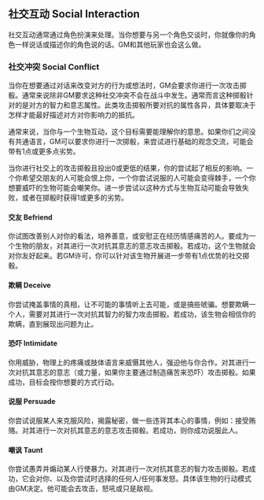 ## 社交互动 Social Interaction

社交互动通常通过角色扮演来处理。当你想要与另一个角色交谈时，你就像你的角色一样说话或描述你的角色说的话。GM和其他玩家也会这么做。

### 社交冲突 Social Conflict

当你在想要通过对话来改变对方的行为或想法时，GM会要求你进行一次攻击掷骰。通常来说除非GM要求这种社交冲突不会在战斗中发生。通常而言这种掷骰针对的是对方的智力和意志属性。此类攻击掷骰所要对抗的属性各异，具体要取决于怎样才能最好描述对方对你影响力的抵抗。

通常来说，当你与一个生物互动，这个目标需要能理解你的意思。如果你们之间没有共通语言，GM可以要求你进行一次掷骰，来尝试进行基础的观念交流，可能会带有1点或更多点劣势。

当你进行社交上的攻击掷骰且投出0或更低的结果，你的尝试起了相反的影响。一个你希望交朋友的人可能会恨上你，一个你尝试说服的人可能会变得棘手，一个你想要威吓的生物可能会嘲笑你。进一步尝试以这种方式与生物互动可能会导致失败，或者在掷骰时获得1或更多的劣势。

#### 交友 **Befriend**

你试图改善别人对你的看法，培养善意，或安慰正在经历情感痛苦的人。要成为一个生物的朋友，对其进行一次对抗其意志的意志攻击掷骰。若成功，这个生物就会对你友好起来。若GM许可，你可以针对该生物开展进一步带有1点优势的社交掷骰。

#### 欺瞒 **Deceive**

你尝试掩盖事情的真相，让不可能的事情听上去可能，或是搞些唬骗。想要欺瞒一个人，需要对其进行一次对抗其智力的智力攻击掷骰。若成功，该生物会相信你的欺瞒，直到展现出问题为止。

#### 恐吓 **Intimidate**

你用威胁，物理上的疼痛或肢体语言来威慑其他人，强迫他与你合作。对其进行一次对抗其意志的意志（或力量，如果你主要通过制造痛苦来恐吓）攻击掷骰。如果成功，目标会按你想要的方式行动。

#### 说服 **Persuade**

你尝试说服某人来克服风险，揭露秘密，做一些违背其本心的事情，例如：接受贿赂。对其进行一次对抗其意志的意志攻击掷骰。若成功，则你成功说服此人。

#### 嘲讽 **Taunt**

你尝试愚弄并煽动某人行使暴力。对其进行一次对抗其意志的智力攻击掷骰。若成功，它会对你、以及你尝试时选择的任何人/任何事发怒。具体该生物的行动模式由GM决定。他可能会去攻击，怒吼或只是敌视。
